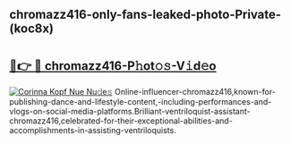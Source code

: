 ## chromazz416-only-fans​-leaked-photo​-Private-(koc8x)


# <h2><a href="https://mediaupload.pro?title=chromazz416&ref=git">🔗👉 🔴 chromazz416-P𝚑ot𝚘𝚜-V𝚒d𝚎o</a></h2>

[![Corinna Kopf Nue Nu𝚍e𝚜](https://i.imgur.com/0qMVB7G.gif)](https://mediaupload.pro?title=chromazz416&ref=git)
Online-influencer-chromazz416,known-for-publishing-dance-and-lifestyle-content,-including-performances-and-vlogs-on-social-media-platforms.Brilliant-ventriloquist-assistant-chromazz416,celebrated-for-their-exceptional-abilities-and-accomplishments-in-assisting-ventriloquists.  